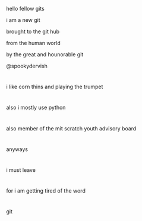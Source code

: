 hello fellow gits

i am a new git

brought to the git hub

from the human world

by the great and hounorable git

@spookydervish
#
#
#
i like corn thins
and playing the trumpet
#
also i mostly use
python
#
also member of the
mit scratch
youth advisory board
#
anyways
#
i must leave
#
for i am getting tired of the word
#
git
